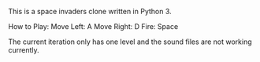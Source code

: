 This is a space invaders clone written in Python 3. 

How to Play:
Move Left: A
Move Right: D
Fire: Space

The current iteration only has one level and the sound files are not working currently.